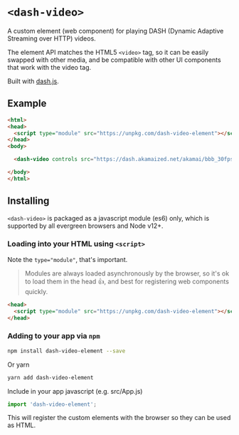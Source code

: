 # `<dash-video>`

A custom element (web component) for playing DASH (Dynamic Adaptive Streaming over HTTP) videos.

The element API matches the HTML5 `<video>` tag, so it can be easily swapped with other media, and be compatible with other UI components that work with the video tag.

Built with [dash.js](https://github.com/Dash-Industry-Forum/dash.js).

## Example

```html
<html>
<head>
  <script type="module" src="https://unpkg.com/dash-video-element"></script>
</head>
<body>

  <dash-video controls src="https://dash.akamaized.net/akamai/bbb_30fps/bbb_30fps.mpd"></dash-video>

</body>
</html>
```

## Installing

`<dash-video>` is packaged as a javascript module (es6) only, which is supported by all evergreen browsers and Node v12+.

### Loading into your HTML using `<script>`

Note the `type="module"`, that's important.

> Modules are always loaded asynchronously by the browser, so it's ok to load them in the head :thumbsup:, and best for registering web components quickly.

```html
<head>
  <script type="module" src="https://unpkg.com/dash-video-element"></script>
</head>
```

### Adding to your app via `npm`

```bash
npm install dash-video-element --save
```
Or yarn
```bash
yarn add dash-video-element
```

Include in your app javascript (e.g. src/App.js)
```js
import 'dash-video-element';
```
This will register the custom elements with the browser so they can be used as HTML.

